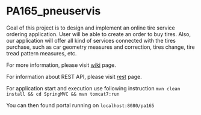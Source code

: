 # PA165_pneuservis

Goal of this project is to design and implement an online tire service ordering application. User will be able to create an order to buy tires. Also, our application will offer all kind of services connected with the tires purchase, such as car geometry measures and correction, tires change, tire tread pattern measures, etc.

For more information, please visit [wiki](https://github.com/MatejSipka/PA165_pneuservis/wiki) page.

For information about REST API, please visit [rest](https://github.com/MatejSipka/PA165_pneuservis/wiki/REST-Controller) page.

For application start and execution use following instruction ```mvn clean install && cd SpringMVC && mvn tomcat7:run```

You can then found portal running on ```localhost:8080/pa165```
